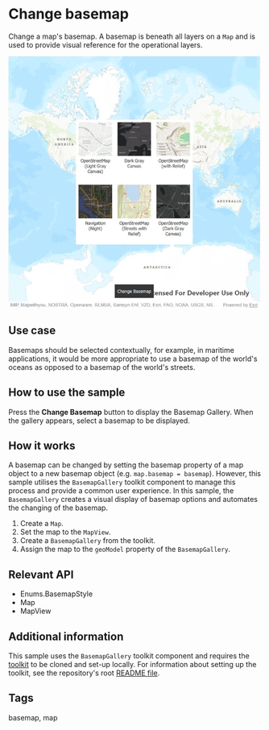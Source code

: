 # Change basemap

Change a map's basemap. A basemap is beneath all layers on a `Map` and is used to provide visual reference for the operational layers.

![](screenshot.png)

## Use case

Basemaps should be selected contextually, for example, in maritime applications, it would be more appropriate to use a basemap of the world's oceans as opposed to a basemap of the world's streets.

## How to use the sample

Press the **Change Basemap** button to display the Basemap Gallery. When the gallery appears, select a basemap to be displayed.

## How it works

A basemap can be changed by setting the basemap property of a map object to a new basemap object (e.g. `map.basemap = basemap`). However, this sample utilises the `BasemapGallery` toolkit component to manage this process and provide a common user experience. In this sample, the `BasemapGallery` creates a visual display of basemap options and automates the changing of the basemap.

1. Create a `Map`.
2. Set the map to the `MapView`.
3. Create a `BasemapGallery` from the toolkit.
4. Assign the map to the `geoModel` property of the `BasemapGallery`.

## Relevant API

* Enums.BasemapStyle
* Map
* MapView

## Additional information

This sample uses the `BasemapGallery` toolkit component and requires the [toolkit](https://github.com/Esri/arcgis-runtime-toolkit-qt) to be cloned and set-up locally. For information about setting up the toolkit, see the repository's root [README file](https://github.com/Esri/arcgis-runtime-toolkit-qt/blob/main/uitools/README.md).

## Tags

basemap, map
